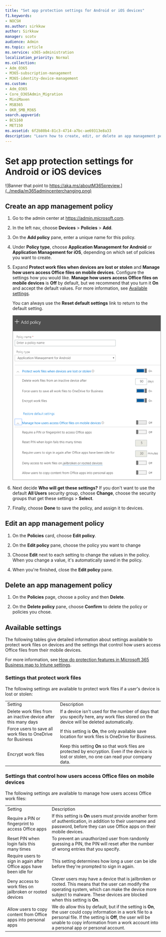 ```yaml
---
title: "Set app protection settings for Android or iOS devices"
f1.keywords:
- NOCSH
ms.author: sirkkuw
author: Sirkkuw
manager: scotv
audience: Admin
ms.topic: article
ms.service: o365-administration
localization_priority: Normal
ms.collection: 
- Adm_O365
- M365-subscription-management 
- M365-identity-device-management
ms.custom:
- Adm_O365
- Core_O365Admin_Migration
- MiniMaven
- MSB365
- OKR_SMB_M365
search.appverid:
- BCS160
- MET150
ms.assetid: 6f2b80b4-81c3-4714-a7bc-ae69313e8a33
description: "Learn how to create, edit, or delete an app management policy, and protect work files on Android or iOS devices."
---
```


# Set app protection settings for Android or iOS devices

![Banner that point to https://aka.ms/aboutM365preview.](../media/m365admincenterchanging.png)

## Create an app management policy

1. Go to the admin center at <a href="https://go.microsoft.com/fwlink/p/?linkid=837890" target="_blank">https://admin.microsoft.com</a>. 
    
2. In the left nav, choose **Devices** \> **Policies** \> **Add**.
  
3. On the **Add policy** pane, enter a unique name for this policy. 
    
4. Under **Policy type**, choose **Application Management for Android** or **Application Management for iOS**, depending on which set of policies you want to create. 
    
5. Expand **Protect work files when devices are lost or stolen** and **Manage how users access Office files on mobile devices**. Configure the settings how you would like. **Manage how users access Office files on mobile devices** is **Off** by default, but we recommend that you turn it **On** and accept the default values. For more information, see [Available settings](#available-settings). 
    
    You can always use the **Reset default settings** link to return to the default setting. 
    
    ![Screenshot of Create a policy with Application management for Android selected](../media/eabbe06d-ac0a-4f3a-8630-68c808b1e662.png)
  
6. Next decide **Who will get these settings?** If you don't want to use the default **All Users** security group, choose **Change**, choose the security groups that get these settings \> **Select**.
    
7. Finally, choose **Done** to save the policy, and assign it to devices. 
    
## Edit an app management policy

1. On the **Policies** card, choose **Edit policy**.
    
2. On the **Edit policy** pane, choose the policy you want to change 
    
3. Choose **Edit** next to each setting to change the values in the policy. When you change a value, it's automatically saved in the policy.
    
4. When you're finished, close the **Edit policy** pane. 
    
## Delete an app management policy

1. On the **Policies** page, choose a policy and then **Delete**.
    
2. On the **Delete policy** pane, choose **Confirm** to delete the policy or policies you chose. 
    
## Available settings

The following tables give detailed information about settings available to protect work files on devices and the settings that control how users access Office files from their mobile devices.
  
 For more information, see [How do protection features in Microsoft 365 Business map to Intune settings](map-protection-features-to-intune-settings.md). 
  
### Settings that protect work files

The following settings are available to protect work files if a user's device is lost or stolen:
  
|||
|:-----|:-----|
|Setting  <br/> |Description  <br/> |
|Delete work files from an inactive device after this many days  <br/> |If a device isn't used for the number of days that you specify here, any work files stored on the device will be deleted automatically.  <br/> |
|Force users to save all work files to OneDrive for Business  <br/> |If this setting is **On**, the only available save location for work files is OneDrive for Business.  <br/> |
|Encrypt work files  <br/> |Keep this setting **On** so that work files are protected by encryption. Even if the device is lost or stolen, no one can read your company data.  <br/> |
   
### Settings that control how users access Office files on mobile devices

The following settings are available to manage how users access Office work files:
  
|||
|:-----|:-----|
|Setting  <br/> |Description  <br/> |
|Require a PIN or fingerprint to access Office apps  <br/> |If this setting is **On** users must provide another form of authentication, in addition to their username and password, before they can use Office apps on their mobile devices.<br/> |
|Reset PIN when login fails this many times  <br/> |To prevent an unauthorized user from randomly guessing a PIN, the PIN will reset after the number of wrong entries that you specify.  <br/> |
|Require users to sign in again after Office apps have been idle for  <br/> |This setting determines how long a user can be idle before they're prompted to sign in again.  <br/> |
|Deny access to work files on jailbroken or rooted devices  <br/> |Clever users may have a device that is jailbroken or rooted. This means that the user can modify the operating system, which can make the device more subject to malware. These devices are blocked when this setting is **On**.  <br/> |
|Allow users to copy content from Office apps into personal apps  <br/> |We do allow this by default, but if the setting is **On**, the user could copy information in a work file to a personal file. If the setting is **Off**, the user will be unable to copy information from a work account into a personal app or personal account.  <br/> |
